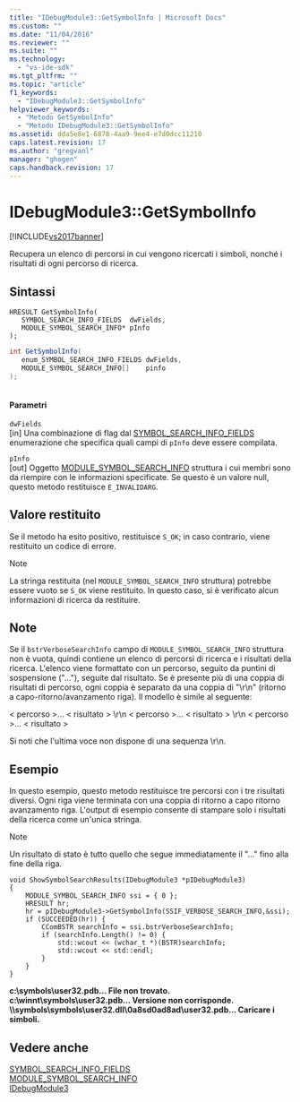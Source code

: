 ```yaml
---
title: "IDebugModule3::GetSymbolInfo | Microsoft Docs"
ms.custom: ""
ms.date: "11/04/2016"
ms.reviewer: ""
ms.suite: ""
ms.technology: 
  - "vs-ide-sdk"
ms.tgt_pltfrm: ""
ms.topic: "article"
f1_keywords: 
  - "IDebugModule3::GetSymbolInfo"
helpviewer_keywords: 
  - "Metodo GetSymbolInfo"
  - "Metodo IDebugModule3::GetSymbolInfo"
ms.assetid: dda5e8e1-6878-4aa9-9ee4-e7d0dcc11210
caps.latest.revision: 17
ms.author: "gregvanl"
manager: "ghogen"
caps.handback.revision: 17
---
```

# IDebugModule3::GetSymbolInfo
[!INCLUDE[vs2017banner](../../../code-quality/includes/vs2017banner.md)]

Recupera un elenco di percorsi in cui vengono ricercati i simboli, nonché i risultati di ogni percorso di ricerca.  
  
## Sintassi  
  
```cpp#  
HRESULT GetSymbolInfo(  
   SYMBOL_SEARCH_INFO_FIELDS  dwFields,  
   MODULE_SYMBOL_SEARCH_INFO* pInfo  
);  
```  
  
```c#  
int GetSymbolInfo(  
   enum_SYMBOL_SEARCH_INFO_FIELDS dwFields,   
   MODULE_SYMBOL_SEARCH_INFO[]    pinfo  
);  
  
```  
  
#### Parametri  
 `dwFields`  
 \[in\] Una combinazione di flag dal [SYMBOL\_SEARCH\_INFO\_FIELDS](../../../extensibility/debugger/reference/symbol-search-info-fields.md) enumerazione che specifica quali campi di `pInfo` deve essere compilata.  
  
 `pInfo`  
 \[out\] Oggetto [MODULE\_SYMBOL\_SEARCH\_INFO](../../../extensibility/debugger/reference/module-symbol-search-info.md) struttura i cui membri sono da riempire con le informazioni specificate. Se questo è un valore null, questo metodo restituisce `E_INVALIDARG`.  
  
## Valore restituito  
 Se il metodo ha esito positivo, restituisce `S_OK`; in caso contrario, viene restituito un codice di errore.  
  
> [!NOTE]
>  La stringa restituita \(nel `MODULE_SYMBOL_SEARCH_INFO` struttura\) potrebbe essere vuoto se `S_OK` viene restituito. In questo caso, si è verificato alcun informazioni di ricerca da restituire.  
  
## Note  
 Se il `bstrVerboseSearchInfo` campo di `MODULE_SYMBOL_SEARCH_INFO` struttura non è vuota, quindi contiene un elenco di percorsi di ricerca e i risultati della ricerca. L'elenco viene formattato con un percorso, seguito da puntini di sospensione \("..."\), seguite dal risultato. Se è presente più di una coppia di risultati di percorso, ogni coppia è separato da una coppia di "\\r\\n" \(ritorno a capo\-ritorno\/avanzamento riga\). Il modello è simile al seguente:  
  
 \< percorso \>... \< risultato \> \\r\\n \< percorso \>... \< risultato \> \\r\\n \< percorso \>... \< risultato \>  
  
 Si noti che l'ultima voce non dispone di una sequenza \\r\\n.  
  
## Esempio  
 In questo esempio, questo metodo restituisce tre percorsi con i tre risultati diversi. Ogni riga viene terminata con una coppia di ritorno a capo ritorno avanzamento riga. L'output di esempio consente di stampare solo i risultati della ricerca come un'unica stringa.  
  
> [!NOTE]
>  Un risultato di stato è tutto quello che segue immediatamente il "..." fino alla fine della riga.  
  
```cpp#  
void ShowSymbolSearchResults(IDebugModule3 *pIDebugModule3)  
{  
    MODULE_SYMBOL_SEARCH_INFO ssi = { 0 };  
    HRESULT hr;  
    hr = pIDebugModule3->GetSymbolInfo(SSIF_VERBOSE_SEARCH_INFO,&ssi);  
    if (SUCCEEDED(hr)) {  
        CComBSTR searchInfo = ssi.bstrVerboseSearchInfo;  
        if (searchInfo.Length() != 0) {  
            std::wcout << (wchar_t *)(BSTR)searchInfo;  
            std::wcout << std::endl;  
        }  
    }  
}  
```  
  
 **c:\\symbols\\user32.pdb... File non trovato. c:\\winnt\\symbols\\user32.pdb... Versione non corrisponde. \\\\symbols\\symbols\\user32.dll\\0a8sd0ad8ad\\user32.pdb... Caricare i simboli.**   
## Vedere anche  
 [SYMBOL\_SEARCH\_INFO\_FIELDS](../../../extensibility/debugger/reference/symbol-search-info-fields.md)   
 [MODULE\_SYMBOL\_SEARCH\_INFO](../../../extensibility/debugger/reference/module-symbol-search-info.md)   
 [IDebugModule3](../../../extensibility/debugger/reference/idebugmodule3.md)